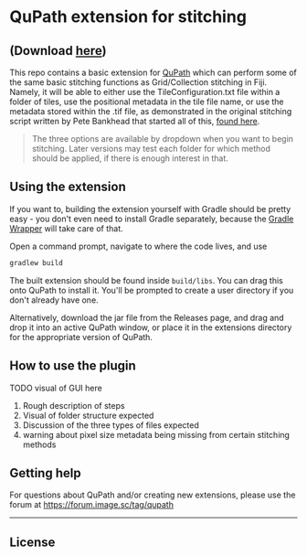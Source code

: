 # QuPath extension for stitching 
## (Download [here](https://drive.google.com/file/d/1OKdCWk8ehwh4YyxGvcwFHJUzMItT0uBi/view?usp=sharing))

This repo contains a basic extension for [QuPath](https://qupath.github.io) which can perform some of the same basic stitching functions as
Grid/Collection stitching in Fiji. Namely, it will be able to either use the TileConfiguration.txt file within a folder
of tiles, use the positional metadata in the tile file name, or use the metadata stored within the .tif file, as
demonstrated in the original stitching script written by Pete Bankhead that started all of this, [found here](https://gist.github.com/petebankhead/b5a86caa333de1fdcff6bdee72a20abe).

> The three options are available by dropdown when you want to begin stitching. Later versions may test each folder for which method should be applied, if there is enough interest in that.
> 

## Using the extension

If you want to, building the extension yourself with Gradle should be pretty easy - you don't even need to install Gradle separately, because the 
[Gradle Wrapper](https://docs.gradle.org/current/userguide/gradle_wrapper.html) will take care of that.

Open a command prompt, navigate to where the code lives, and use
```bash
gradlew build
```

The built extension should be found inside `build/libs`.
You can drag this onto QuPath to install it.
You'll be prompted to create a user directory if you don't already have one.

Alternatively, download the jar file from the Releases page, and drag and drop it into an active QuPath window, or place
it in the extensions directory for the appropriate version of QuPath.

## How to use the plugin
TODO visual of GUI here

1. Rough description of steps
2. Visual of folder structure expected
3. Discussion of the three types of files expected
4. warning about pixel size metadata being missing from certain stitching methods

## Getting help

For questions about QuPath and/or creating new extensions, please use the forum at https://forum.image.sc/tag/qupath

------

## License
